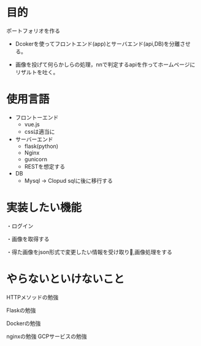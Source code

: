# 目的
ポートフォリオを作る

- Dcokerを使ってフロントエンド(app)とサーバエンド(api,DB)を分離させる。

- 画像を投げて何らかしらの処理，nnで判定するapiを作ってホームページにリザルトを吐く。

# 使用言語
- フロントーエンド
    - vue.js
    - cssは適当に
- サーバーエンド
    - flask(python)
    - Nginx
    - gunicorn
    - RESTを想定する
- DB
    - Mysql → Clopud sqlに後に移行する

# 実装したい機能
・ログイン

・画像を取得する

・得た画像をjson形式で変更したい情報を受け取り,画像処理をする

# やらないといけないこと
HTTPメソッドの勉強

Flaskの勉強

Dockerの勉強

nginxの勉強
GCPサービスの勉強